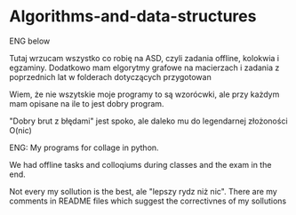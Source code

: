 # Algorithms-and-data-structures
ENG below

Tutaj wrzucam wszystko co robię na ASD, czyli zadania offline, kolokwia i egzaminy. Dodatkowo mam elgorytmy grafowe na macierzach i zadania z poprzednich lat w folderach dotyczących przygotowan

Wiem, że nie wszytskie moje programy to są wzorócwki, ale przy każdym mam opisane na ile to jest dobry program.

"Dobry brut z błędami" jest spoko, ale daleko mu do legendarnej złożoności O(nic)

ENG:
My programs for collage in python.

We had offline tasks and colloqiums during classes and the exam in the end.

Not every my sollution is the best, ale "lepszy rydz niż nic". There are my comments in README files which suggest the correctivnes of my sollutions
